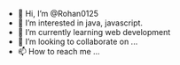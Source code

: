 - 👋 Hi, I’m @Rohan0125
- 👀 I’m interested in java, javascript.
- 🌱 I’m currently learning web development
- 💞️ I’m looking to collaborate on ...
- 📫 How to reach me ...

<!---
Rohan0125/Rohan0125 is a ✨ special ✨ repository because its `README.md` (this file) appears on your GitHub profile.
You can click the Preview link to take a look at your changes.
--->
